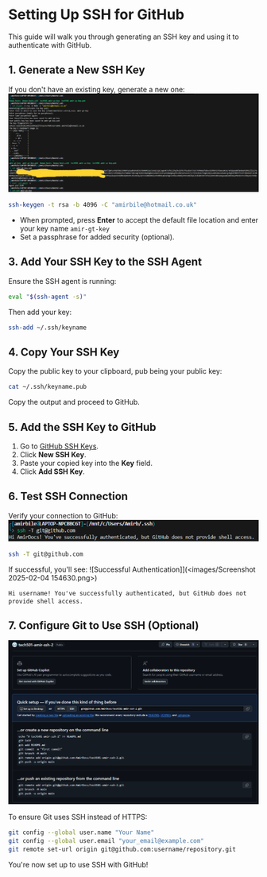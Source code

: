 # Setting Up SSH for GitHub

This guide will walk you through generating an SSH key and using it to authenticate with GitHub.

## 1. Generate a New SSH Key
If you don't have an existing key, generate a new one:
![Generate Key Pair](<images/Screenshot 2025-02-04 154404 - ssh 1.png>)

```bash
ssh-keygen -t rsa -b 4096 -C "amirbile@hotmail.co.uk"
```

- When prompted, press **Enter** to accept the default file location and enter your key name `amir-gt-key`
- Set a passphrase for added security (optional).

## 3. Add Your SSH Key to the SSH Agent
Ensure the SSH agent is running:

```bash
eval "$(ssh-agent -s)"
```

Then add your key:

```bash
ssh-add ~/.ssh/keyname
```

## 4. Copy Your SSH Key
Copy the public key to your clipboard, pub being your public key:

```bash
cat ~/.ssh/keyname.pub
```

Copy the output and proceed to GitHub.

## 5. Add the SSH Key to GitHub
1. Go to [GitHub SSH Keys](https://github.com/settings/keys).
2. Click **New SSH Key**.
3. Paste your copied key into the **Key** field.
4. Click **Add SSH Key**.

## 6. Test SSH Connection
Verify your connection to GitHub:
![SSH - T confirmation](<images/Screenshot 2025-02-04 154630.png>)

```bash
ssh -T git@github.com
```

If successful, you'll see:
![Successful Authentication]](<images/Screenshot 2025-02-04 154630.png>)
```
Hi username! You've successfully authenticated, but GitHub does not provide shell access.
```

## 7. Configure Git to Use SSH (Optional)
![Git repo](<images/Screenshot 2025-02-04 155233.png>)

To ensure Git uses SSH instead of HTTPS:

```bash
git config --global user.name "Your Name"
git config --global user.email "your_email@example.com"
git remote set-url origin git@github.com:username/repository.git
```

You're now set up to use SSH with GitHub!
